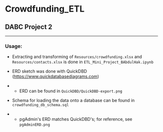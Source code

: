 # Crowdfunding_ETL
## DABC Project 2
----
### Usage:

- Extracting and transforming of `Resources/crowdfunding.xlsx` and `Resources/contacts.xlsx` is done in `ETL_Mini_Project_BAbdulHak.ipynb`

- ERD sketch was done with QuickDBD (https://www.quickdatabasediagrams.com) 
- - ERD can be found in `QuickDBD/QuickDBD-export.png`

- Schema for loading the data onto a database can be found in `crowdfunding_db_schema.sql`
- - pgAdmin's ERD matches QuickDBD's; for reference, see `pgAdminERD.png`



